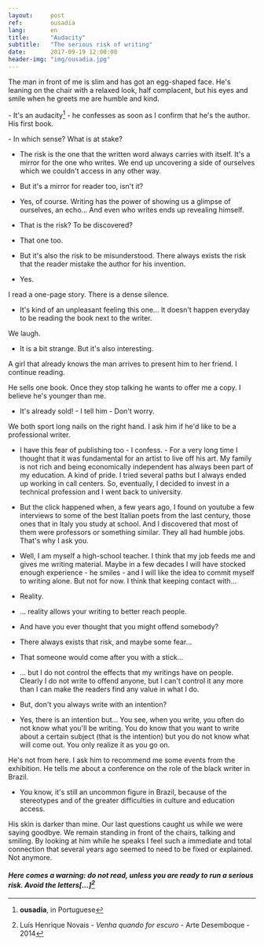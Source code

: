```yaml
---
layout:     post
ref:		ousadia
lang: 		en
title:      "Audacity"
subtitle:   "The serious risk of writing"
date:       2017-09-19 12:00:00
header-img: "img/ousadia.jpg"
---
```


The man in front of me is slim and has got an egg-shaped face. He's leaning on the chair with a relaxed look, half complacent, but his eyes and smile when he greets me are humble and kind.

\- It's an audacity[^ousadia] - he confesses as soon as I confirm that he's the author. His first book.

\- In which sense? What is at stake?

- The risk is the one that the written word always carries with itself. It's a mirror for the one who writes. We end up uncovering a side of ourselves which we couldn't access in any other way.

- But it's a mirror for reader too, isn't it?

- Yes, of course. Writing has the power of showing us a glimpse of ourselves, an echo... And even who writes ends up revealing himself.

- That is the risk? To be discovered?

- That one too.

- But it's also the risk to be misunderstood. There always exists the risk that the reader mistake the author for his invention.

- Yes.

I read a one-page story. There is a dense silence.

- It's kind of an unpleasant feeling this one... It doesn't happen everyday to be reading the book next to the writer.

We laugh.

- It is a bit strange. But it's also interesting.

A girl that already knows the man arrives to present him to her friend. I continue reading.

He sells one book. Once they stop talking he wants to offer me a copy. I believe he's younger than me.

- It's already sold! - I tell him - Don't worry.

We both sport long nails on the right hand. I ask him if he'd like to be a professional writer.

- I have this fear of publishing too - I confess. - For a very long time I thought that it was fundamental for an artist to live off his art. My family is not rich and being economically independent has always been part of my education. A kind of pride. I tried several paths but I always ended up working in call centers. So, eventually, I decided to invest in a technical profession and I went back to university.

- But the click happened when, a few years ago, I found on youtube a few interviews to some of the best Italian poets from the last century, those ones that in Italy you study at school. And I discovered that most of them were professors or something similar. They all had humble jobs. That's why I ask you.

- Well, I am myself a high-school teacher. I think that my job feeds me and gives me writing material. Maybe in a few decades I will have stocked enough experience - he smiles - and I will like the idea to commit myself to writing alone. But not for now. I think that keeping contact with...

- Reality.

- ... reality allows your writing to better reach people.

- And have you ever thought that you might offend somebody?

- There always exists that risk, and maybe some fear...

- That someone would come after you with a stick...

- ... but I do not control the effects that my writings have on people. Clearly I do not write to offend anyone, but I can't control it any more than I can make the readers find any value in what I do.

- But, don't you always write with an intention?

- Yes, there is an intention but... You see, when you write, you often do not know what you'll be writing. You do know that you want to write about a certain subject (that is the intention) but you do not know what will come out. You only realize it as you go on.

He's not from here. I ask him to recommend me some events from the exhibition. He tells me about a conference on the role of the black writer in Brazil.

- You know, it's still an uncommon figure in Brazil, because of the stereotypes and of the greater difficulties in culture and education access.

His skin is darker than mine. Our last questions caught us while we were saying goodbye. We remain standing in front of the chairs, talking and smiling. By looking at him while he speaks I feel such a immediate and total connection that several years ago seemed to need to be fixed or explained. Not anymore.

#### *Here comes a warning: do not read, unless you are ready to run a serious risk. Avoid the letters[...][^quotation]*

[^ousadia]: **ousadia**, in Portuguese

[^quotation]: Luís Henrique Novais - *Venha quando for escuro* - Arte Desemboque - 2014